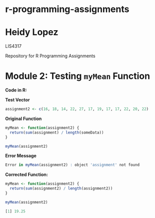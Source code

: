 # r-programming-assignments

# Heidy Lopez

LIS4317

Repository for R Programming Assignments

# Module 2: Testing `myMean` Function

**Code in R:**

**Test Vector**

```r
assignment2 <- c(16, 18, 14, 22, 27, 17, 19, 17, 17, 22, 20, 22)
```

**Original Function**

```r
myMean <- function(assignment2) {
  return(sum(assignment) / length(someData))
}

myMean(assignment2)
```

**Error Message**

```r
Error in myMean(assignment2) : object 'assignment' not found
```

**Corrected Function:**

```r
myMean <- function(assignment2) {
  return(sum(assignment2) / length(assignment2))
}

myMean(assignment2)
```

```r
[1] 19.25
```
